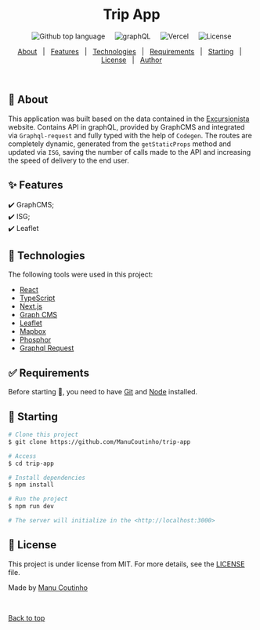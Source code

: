 <h1 align="center">Trip App</h1>

<p align="center">
  <img alt="Github top language" src="https://img.shields.io/github/languages/top/ManuCoutinho/trip-app?color=6d5971&style=for-the-badge" style='margin-right:16px'>
   <img alt="graphQL" src="https://img.shields.io/badge/GraphQl-E10098?style=for-the-badge&logo=graphql&logoColor=white"  style='margin-right:16px'>
   <img alt="Vercel" src="https://img.shields.io/badge/Next.js-fff?style=for-the-badge&logo=vercel&logoColor=black"  style='margin-right:16px'>
  <img alt="License" src="https://img.shields.io/github/license/ManuCoutinho/trip-app?color=6d5971&style=for-the-badge">
</p>

<p align="center">
  <a href="#dart-about">About</a> &#xa0; | &#xa0; 
  <a href="#sparkles-features">Features</a> &#xa0; | &#xa0;
  <a href="#rocket-technologies">Technologies</a> &#xa0; | &#xa0;
  <a href="#white_check_mark-requirements">Requirements</a> &#xa0; | &#xa0;
  <a href="#checkered_flag-starting">Starting</a> &#xa0; | &#xa0;
  <a href="#memo-license">License</a> &#xa0; | &#xa0;
  <a href="https://github.com/ManuCoutinho" target="_blank">Author</a>
</p>

<br>

## :dart: About

This application was built based on the data contained in the [Excursionista](http://www.excursionista.manucoutinho.com) website. Contains API in graphQL, provided by GraphCMS and integrated via `Graphql-request` and fully typed with the help of `Codegen`. The routes are completely dynamic, generated from the `getStaticProps` method and updated via `ISG`, saving the number of calls made to the API and increasing the speed of delivery to the end user.

## :sparkles: Features

:heavy_check_mark: GraphCMS;\
:heavy_check_mark: ISG;\
:heavy_check_mark: Leaflet

## :rocket: Technologies

The following tools were used in this project:

- [React](https://pt-br.reactjs.org/)
- [TypeScript](https://www.typescriptlang.org/)
- [Next.js](https://nextjs.org)
- [Graph CMS](https://hygraph.com)
- [Leaflet](https://leafletjs.com)
- [Mapbox](https://mapbox.com/)
- [Phosphor](https://phosphoricons.com)
- [Graphql Request](https://github.com/prisma-labs/graphql-request)

## :white_check_mark: Requirements

Before starting :checkered_flag:, you need to have [Git](https://git-scm.com) and [Node](https://nodejs.org/en/) installed.

## :checkered_flag: Starting

```bash
# Clone this project
$ git clone https://github.com/ManuCoutinho/trip-app

# Access
$ cd trip-app

# Install dependencies
$ npm install

# Run the project
$ npm run dev

# The server will initialize in the <http://localhost:3000>
```

## :memo: License

This project is under license from MIT. For more details, see the [LICENSE](LICENSE.md) file.

Made by <a href="https://github.com/ManuCoutinho" target="_blank">Manu Coutinho</a>

&#xa0;

<a href="#top">Back to top</a>
